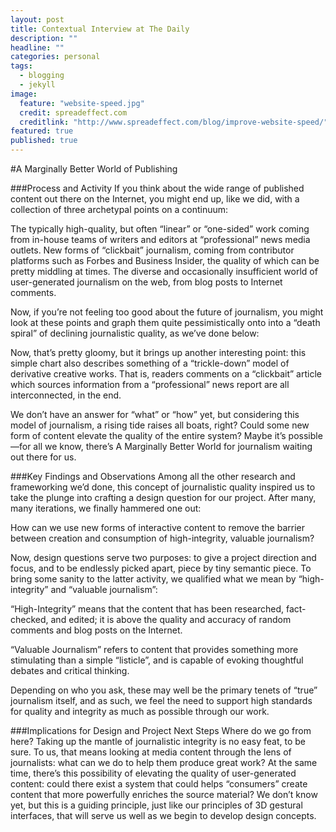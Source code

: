 ```yaml
---
layout: post
title: Contextual Interview at The Daily
description: ""
headline: ""
categories: personal
tags: 
  - blogging
  - jekyll
image: 
  feature: "website-speed.jpg"
  credit: spreadeffect.com
  creditlink: "http://www.spreadeffect.com/blog/improve-website-speed/"
featured: true
published: true
---
```

#A Marginally Better World of Publishing


###Process and Activity
If you think about the wide range of published content out there on the Internet, you might end up, like we did, with a collection of three archetypal points on a continuum:

The typically high-quality, but often “linear” or “one-sided” work coming from in-house teams of writers and editors at “professional” news media outlets.
New forms of “clickbait” journalism, coming from contributor platforms such as Forbes and Business Insider, the quality of which can be pretty middling at times.
The diverse and occasionally insufficient world of user-generated journalism on the web, from blog posts to Internet comments.

Now, if you’re not feeling too good about the future of journalism, you might look at these points and graph them quite pessimistically onto into a “death spiral” of declining journalistic quality, as we’ve done below:

Now, that’s pretty gloomy, but it brings up another interesting point: this simple chart also describes something of a “trickle-down” model of derivative creative works. That is, readers comments on a “clickbait” article which sources information from a “professional” news report are all interconnected, in the end.

We don’t have an answer for “what” or “how” yet, but considering this model of journalism, a rising tide raises all boats, right? Could some new form of content elevate the quality of the entire system? Maybe it’s possible—for all we know, there’s A Marginally Better World for journalism waiting out there for us.

###Key Findings and Observations
Among all the other research and frameworking we’d done, this concept of journalistic quality inspired us to take the plunge into crafting a design question for our project. After many, many iterations, we finally hammered one out:

How can we use new forms of interactive content to remove the barrier between creation and consumption of high-integrity, valuable journalism?

Now, design questions serve two purposes: to give a project direction and focus, and to be endlessly picked apart, piece by tiny semantic piece. To bring some sanity to the latter activity, we qualified what we mean by “high-integrity” and “valuable journalism”:

“High-Integrity” means that the content that has been researched, fact-checked, and edited; it is above the quality and accuracy of random comments and blog posts on the Internet.

“Valuable Journalism” refers to content that provides something more stimulating than a simple “listicle”, and is capable of evoking thoughtful debates and critical thinking.

Depending on who you ask, these may well be the primary tenets of “true” journalism itself, and as such, we feel the need to support high standards for quality and integrity as much as possible through our work.

###Implications for Design and Project Next Steps
Where do we go from here?
Taking up the mantle of journalistic integrity is no easy feat, to be sure. To us, that means looking at media content through the lens of journalists: what can we do to help them produce great work? At the same time, there’s this possibility of elevating the quality of user-generated content: could there exist a system that could helps “consumers” create content that more powerfully enriches the source material? We don’t know yet, but this is a guiding principle, just like our principles of 3D gestural interfaces, that will serve us well as we begin to develop design concepts.